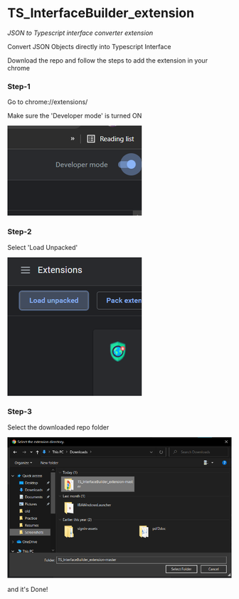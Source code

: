 # TS_InterfaceBuilder_extension
*JSON to Typescript interface converter extension*

Convert JSON Objects directly into Typescript Interface

Download the repo and follow the steps to add the extension in your chrome
### Step-1
Go to  chrome://extensions/

Make sure the 'Developer mode' is turned ON 

![Step 1](screenshots/S1.png?raw=true "Step 1")

### Step-2
Select 'Load Unpacked'

![Step 2](screenshots/S2.png?raw=true "Step 2")

### Step-3
Select the downloaded repo folder

![Step 3](screenshots/S3.png?raw=true "Step 3")

and it's Done!

